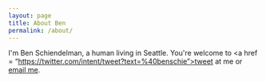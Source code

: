 ```yaml
---
layout: page
title: About Ben
permalink: /about/
---
```


I'm Ben Schiendelman, a human living in Seattle. You're welcome to <a href = “https://twitter.com/intent/tweet?text=%40benschie”>tweet at me</a> or <a href = “mailto:ben@schiendelman.com”>email me</a>.
